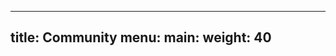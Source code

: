 ______________________________________________________________________

## title: Community menu: main: weight: 40

<!--add blocks of content here to add more sections to the community page -->
